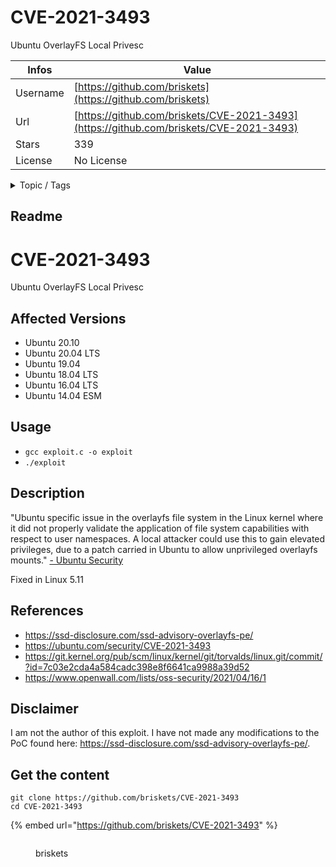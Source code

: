 # CVE-2021-3493

Ubuntu OverlayFS Local Privesc

| Infos    | Value                                                              |
| -------- | -------------------------------------------------------------------|
| Username | [https://github.com/briskets](https://github.com/briskets) |
| Url      | [https://github.com/briskets/CVE-2021-3493](https://github.com/briskets/CVE-2021-3493)                                               |
| Stars    | 339                                                          |
| License  | No License                                                        |

<details>

<summary>Topic / Tags</summary>



</details>

## Readme

# CVE-2021-3493
Ubuntu OverlayFS Local Privesc

## Affected Versions

- Ubuntu 20.10
- Ubuntu 20.04 LTS
- Ubuntu 19.04
- Ubuntu 18.04 LTS
- Ubuntu 16.04 LTS
- Ubuntu 14.04 ESM

## Usage

- ```gcc exploit.c -o exploit```
- ```./exploit```

## Description

"Ubuntu specific issue in the overlayfs file system in the Linux kernel where it did not properly validate the application of file system capabilities with respect to user namespaces. A local attacker could use this to gain elevated privileges, due to a patch carried in Ubuntu to allow unprivileged overlayfs mounts." [- Ubuntu Security](https://ubuntu.com/security/CVE-2021-3493)

Fixed in Linux 5.11

## References
- https://ssd-disclosure.com/ssd-advisory-overlayfs-pe/
- https://ubuntu.com/security/CVE-2021-3493
- https://git.kernel.org/pub/scm/linux/kernel/git/torvalds/linux.git/commit/?id=7c03e2cda4a584cadc398e8f6641ca9988a39d52
- https://www.openwall.com/lists/oss-security/2021/04/16/1

## Disclaimer
I am not the author of this exploit. I have not made any modifications to the PoC found here: https://ssd-disclosure.com/ssd-advisory-overlayfs-pe/.



## Get the content

```
git clone https://github.com/briskets/CVE-2021-3493
cd CVE-2021-3493
```

{% embed url="https://github.com/briskets/CVE-2021-3493" %}

<figure><img src="https://avatars.githubusercontent.com/u/58673953?v=4" alt=""><figcaption><p>briskets</p></figcaption></figure>
